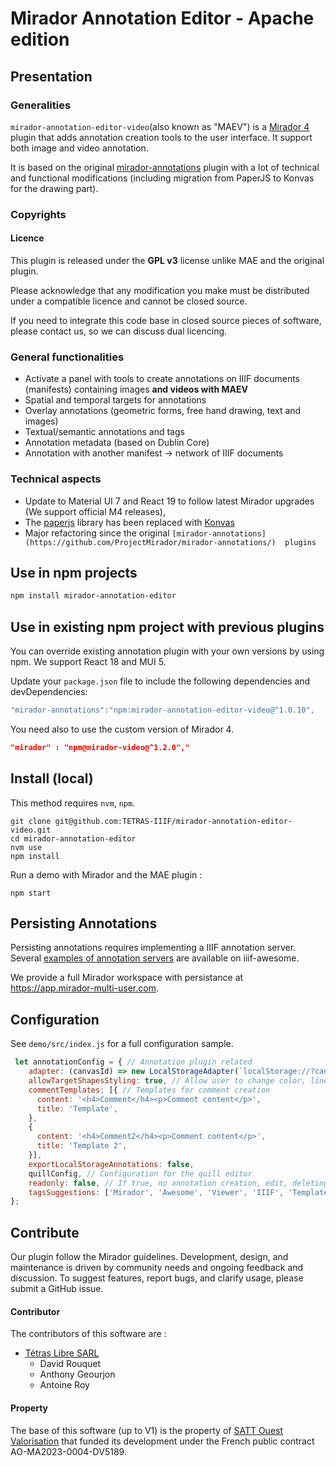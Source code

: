 # Mirador Annotation Editor - Apache edition

## Presentation

### Generalities

`mirador-annotation-editor-video`(also known as "MAEV") is a [Mirador 4](https://github.com/projectmirador/mirador)
plugin that
adds annotation creation tools to the user interface. It support both image and video annotation.

It is based on the original [mirador-annotations](https://github.com/ProjectMirador/mirador-annotations/) plugin with a
lot of technical and functional modifications (including migration from PaperJS to Konvas for the drawing part).
### Copyrights

#### Licence

This plugin is released under the **GPL v3** license unlike MAE and the original plugin.

Please acknowledge that any modification you make must be distributed under a compatible licence and cannot be closed
source.

If you need to integrate this code base in closed source pieces of software, please contact us, so we can discuss dual
licencing.




### General functionalities

- Activate a panel with tools to create annotations on IIIF documents (manifests) containing images **and videos with 
MAEV**
- Spatial and temporal targets for annotations
- Overlay annotations (geometric forms, free hand drawing, text and images)
- Textual/semantic annotations and tags
- Annotation metadata (based on Dublin Core)
- Annotation with another manifest -> network of IIIF documents

### Technical aspects 

- Update to Material UI 7 and React 19 to follow latest Mirador upgrades (We support official M4 releases),
- The [paperjs](http://paperjs.org/ ) library has been replaced with [Konvas](https://konvajs.org) 
- Major refactoring since the original `[mirador-annotations](https://github.com/ProjectMirador/mirador-annotations/) 
plugins`

## Use in npm projects

```bash
npm install mirador-annotation-editor
```

## Use in existing npm project with previous plugins

You can override existing annotation plugin with your own versions by using npm. We support React 18 and MUI 5.

Update your `package.json` file to include the following dependencies and devDependencies:

```js
"mirador-annotations":"npm:mirador-annotation-editor-video@^1.0.10",
```

You need also to use the custom version of Mirador 4.

```json
"mirador" : "npm@mirador-video@^1.2.0","
```

## Install (local)

This method requires `nvm`, `npm`.

```
git clone git@github.com:TETRAS-IIIF/mirador-annotation-editor-video.git
cd mirador-annotation-editor
nvm use
npm install
```

Run a demo with Mirador and the MAE plugin :

```
npm start
```



## Persisting Annotations
Persisting annotations requires implementing a IIIF annotation server. Several 
[examples of annotation servers](https://github.com/IIIF/awesome-iiif#annotation-servers) are available on iiif-awesome.

We provide a full Mirador workspace with persistance at https://app.mirador-multi-user.com.

## Configuration 

See `demo/src/index.js` for a full configuration sample.

```js
 let annotationConfig = { // Annotation plugin related
    adapter: (canvasId) => new LocalStorageAdapter(`localStorage://?canvasId=${canvasId}`, 'Anonymous User'), // Adapter to persist annotations
    allowTargetShapesStyling: true, // Allow user to change color, line ... Color rendering is not fully supported by Mirador viewer in some case
    commentTemplates: [{ // Templates for comment creation
      content: '<h4>Comment</h4><p>Comment content</p>',
      title: 'Template',
    },
    {
      content: '<h4>Comment2</h4><p>Comment content</p>',
      title: 'Template 2',
    }],
    exportLocalStorageAnnotations: false, 
    quillConfig, // Configuration for the quill editor
    readonly: false, // If true, no annotation creation, edit, deleting is allowed
    tagsSuggestions: ['Mirador', 'Awesome', 'Viewer', 'IIIF', 'Template'], // Tags suggestions for autocompletion
};
```


## Contribute

Our plugin follow the Mirador guidelines. Development, design, and maintenance is driven by community needs and ongoing
feedback and discussion.
To suggest features, report bugs, and clarify usage, please submit a GitHub issue.

#### Contributor

The contributors of this software are :

- [Tétras Libre SARL](https://tetras-libre.fr)
  - David Rouquet
  - Anthony Geourjon
  - Antoine Roy

#### Property

The base of this software (up to V1) is the property of [SATT Ouest Valorisation](https://www.ouest-valorisation.fr/)
that funded its development under the French public contract AO-MA2023-0004-DV5189.
